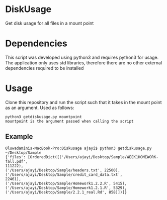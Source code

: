# DiskUsage
Get disk usage for all files in a mount point

# Dependencies
This script was developed using python3 and requires python3 for usage. 
The application only uses std libraries, therefore there are no other external dependencies required to be installed

# Usage
Clone this repository and run the script such that it takes in the mount point as an argument. Used as follows:

``` 
python3 getdiskusage.py mountpoint
mountpoint is the argument passed when calling the script 
```

## Example
```
Oluwadaminis-MacBook-Pro:Diskusage ajayi$ python3 getdiskusage.py ~/Desktop/Sample
{'files': [OrderedDict([('/Users/ajayi/Desktop/Sample/WEEK1HOMEWORK-fall.pdf',
111222),
('/Users/ajayi/Desktop/Sample/headers.txt', 22500),
('/Users/ajayi/Desktop/Sample/credit_card_data.txt',
22461),
('/Users/ajayi/Desktop/Sample/Homework1.2.2.R', 5415),
('/Users/ajayi/Desktop/Sample/Homework1.2.1.R', 5329),
('/Users/ajayi/Desktop/Sample/2.2.1_real.Rd', 858)])]}
```

